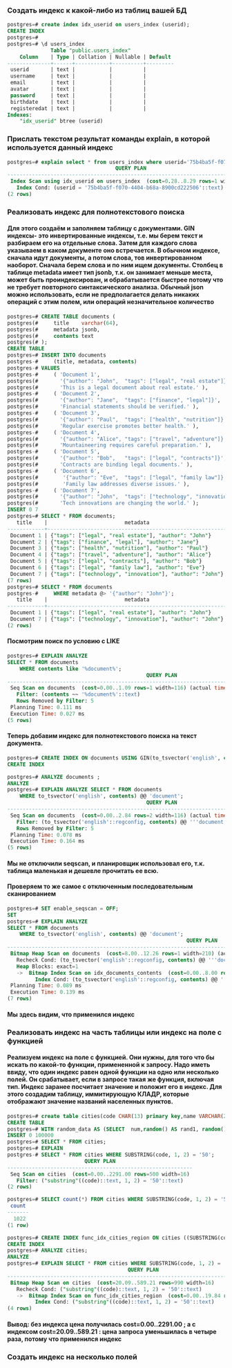 ### Создать индекс к какой-либо из таблиц вашей БД
```sql
postgres=# create index idx_userid on users_index (userid);
CREATE INDEX
postgres=# 
postgres=# \d users_index 
              Table "public.users_index"
    Column    | Type | Collation | Nullable | Default 
--------------+------+-----------+----------+---------
 userid       | text |           |          | 
 username     | text |           |          | 
 email        | text |           |          | 
 avatar       | text |           |          | 
 password     | text |           |          | 
 birthdate    | text |           |          | 
 registeredat | text |           |          | 
Indexes:
    "idx_userid" btree (userid)
```
### Прислать текстом результат команды explain, в которой используется данный индекс
```sql
postgres=# explain select * from users_index where userid='75b4ba5f-f070-4404-b68a-8900cd222506';
                                   QUERY PLAN                                   
--------------------------------------------------------------------------------
 Index Scan using idx_userid on users_index  (cost=0.28..8.29 rows=1 width=213)
   Index Cond: (userid = '75b4ba5f-f070-4404-b68a-8900cd222506'::text)
(2 rows)

```
### Реализовать индекс для полнотекстового поиска
#### Для этого создаём и заполняем таблицу с документами. GIN индексы- это инвертированные индексы, т.е. мы берем текст и разбираем его на отдельные слова. Затем для каждого слова указываем в каком документе оно встречается. В обычном индексе, сначала идут документы, а потом слова, тов инвертированном наоборот. Сначала берем слова и по ним ищем документы. Столбец в таблице metadata имеет тип jsonb, т.к. он занимает меньше места, может быть проиндексирован, и обрабатывается быстрее потому что не требует повторного синтаксического анализа. Обычный json можно использовать, если не предполагается делать никаких операций с этим полем, или операций незначительное количество  

```sql
postgres=# CREATE TABLE documents (
postgres(#     title    varchar(64),
postgres(#     metadata jsonb,
postgres(#     contents text
postgres(# );
CREATE TABLE
postgres=# INSERT INTO documents
postgres-#     (title, metadata, contents)
postgres-# VALUES
postgres-#     ( 'Document 1',
postgres(#       '{"author": "John",  "tags": ["legal", "real estate"]}',
postgres(#       'This is a legal document about real estate.' ),
postgres-#     ( 'Document 2',
postgres(#       '{"author": "Jane",  "tags": ["finance", "legal"]}',
postgres(#       'Financial statements should be verified.' ),
postgres-#     ( 'Document 3',
postgres(#       '{"author": "Paul",  "tags": ["health", "nutrition"]}',
postgres(#       'Regular exercise promotes better health.' ),
postgres-#     ( 'Document 4',
postgres(#       '{"author": "Alice", "tags": ["travel", "adventure"]}',
postgres(#       'Mountaineering requires careful preparation.' ),
postgres-#     ( 'Document 5',
postgres(#       '{"author": "Bob",   "tags": ["legal", "contracts"]}',
postgres(#       'Contracts are binding legal documents.' ),
postgres-#     ( 'Document 6',
postgres(#        '{"author": "Eve",  "tags": ["legal", "family law"]}',
postgres(#        'Family law addresses diverse issues.' ),
postgres-#     ( 'Document 7',
postgres(#       '{"author": "John",  "tags": ["technology", "innovation"]}',
postgres(#       'Tech innovations are changing the world.' );
INSERT 0 7
postgres=# SELECT * FROM documents;
   title    |                         metadata                         |                   contents                   
------------+----------------------------------------------------------+----------------------------------------------
 Document 1 | {"tags": ["legal", "real estate"], "author": "John"}     | This is a legal document about real estate.
 Document 2 | {"tags": ["finance", "legal"], "author": "Jane"}         | Financial statements should be verified.
 Document 3 | {"tags": ["health", "nutrition"], "author": "Paul"}      | Regular exercise promotes better health.
 Document 4 | {"tags": ["travel", "adventure"], "author": "Alice"}     | Mountaineering requires careful preparation.
 Document 5 | {"tags": ["legal", "contracts"], "author": "Bob"}        | Contracts are binding legal documents.
 Document 6 | {"tags": ["legal", "family law"], "author": "Eve"}       | Family law addresses diverse issues.
 Document 7 | {"tags": ["technology", "innovation"], "author": "John"} | Tech innovations are changing the world.
(7 rows)
postgres=# SELECT * FROM documents
postgres-#     WHERE metadata @> '{"author": "John"}';
   title    |                         metadata                         |                  contents                   
------------+----------------------------------------------------------+---------------------------------------------
 Document 1 | {"tags": ["legal", "real estate"], "author": "John"}     | This is a legal document about real estate.
 Document 7 | {"tags": ["technology", "innovation"], "author": "John"} | Tech innovations are changing the world.
(2 rows)

```
#### Посмотрим поиск по условию с LIKE
```sql
postgres=# EXPLAIN ANALYZE
SELECT * FROM documents
    WHERE contents like '%document%';
                                             QUERY PLAN                                              
-----------------------------------------------------------------------------------------------------
 Seq Scan on documents  (cost=0.00..1.09 rows=1 width=116) (actual time=0.009..0.012 rows=2 loops=1)
   Filter: (contents ~~ '%document%'::text)
   Rows Removed by Filter: 5
 Planning Time: 0.111 ms
 Execution Time: 0.027 ms
(5 rows)

```
#### Теперь добавим индекс для полнотекстового поиска на текст документа.
```sql
postgres=# CREATE INDEX ON documents USING GIN(to_tsvector('english', contents));
CREATE INDEX

postgres=# ANALYZE documents ;
ANALYZE
postgres=# EXPLAIN ANALYZE SELECT * FROM documents
    WHERE to_tsvector('english', contents) @@ 'document';
                                             QUERY PLAN                                              
-----------------------------------------------------------------------------------------------------
 Seq Scan on documents  (cost=0.00..2.84 rows=2 width=116) (actual time=0.050..0.141 rows=2 loops=1)
   Filter: (to_tsvector('english'::regconfig, contents) @@ '''document'''::tsquery)
   Rows Removed by Filter: 5
 Planning Time: 0.078 ms
 Execution Time: 0.164 ms
(5 rows)

```
#### Мы не отключили seqscan, и планировщик использовал его, т.к. таблица маленькая и дешевле прочитать ее всю. 
#### Проверяем то же самое с отключенным последовательным сканированием
```sql
postgres=# SET enable_seqscan = OFF;
SET
postgres=# EXPLAIN ANALYZE
SELECT * FROM documents
    WHERE to_tsvector('english', contents) @@ 'document';
                                                          QUERY PLAN                                                           
-------------------------------------------------------------------------------------------------------------------------------
 Bitmap Heap Scan on documents  (cost=8.00..12.26 rows=1 width=210) (actual time=0.041..0.043 rows=2 loops=1)
   Recheck Cond: (to_tsvector('english'::regconfig, contents) @@ '''document'''::tsquery)
   Heap Blocks: exact=1
   ->  Bitmap Index Scan on idx_documents_contents  (cost=0.00..8.00 rows=1 width=0) (actual time=0.030..0.030 rows=2 loops=1)
         Index Cond: (to_tsvector('english'::regconfig, contents) @@ '''document'''::tsquery)
 Planning Time: 0.089 ms
 Execution Time: 0.139 ms
(7 rows)

```
#### Мы здесь видим, что применился индекс
### Реализовать индекс на часть таблицы или индекс на поле с функцией
#### Реализуем индекс на поле с функцией. Они нужны, для того что бы искать по какой-то функции, примененной к запросу. Надо иметь ввиду, что один индекс равен одной функции на одно или несколько полей. Он срабатывает, если в запросе такая же функция, включая тип. Индекс заранее посчитает значение и положит его в индекс. Для этого создадим таблицу, иммитирующую КЛАДР, которые отображают значение названий населенных пунктов.  
```sql
postgres=# create table cities(code CHAR(13) primary key,name VARCHAR(255) not null);
CREATE TABLE
postgres=# WITH random_data AS (SELECT  num,random() AS rand1, random() AS rand2,random() AS rand3 FROM generate_series(1, 100000) AS s(num) INSERT INTO cities(code, name) SELECT concat((random_data.rand1 * 10)::integer % 10,     (random_data.rand2 * 10)::integer % 10, lpad(random_data.num::text, 11, '0')),chr((32 + random_data.rand3 * 94)::integer)  FROM random_data ORDER BY random();
INSERT 0 100000
postgres=# SELECT * FROM cities;
postgres=# EXPLAIN
postgres-# SELECT * FROM cities WHERE SUBSTRING(code, 1, 2) = '50';
                         QUERY PLAN                         
------------------------------------------------------------
 Seq Scan on cities  (cost=0.00..2291.00 rows=500 width=16)
   Filter: ("substring"((code)::text, 1, 2) = '50'::text)
(2 rows)

postgres=# SELECT count(*) FROM cities WHERE SUBSTRING(code, 1, 2) = '50';
 count 
-------
  1022
(1 row)

postgres=# CREATE INDEX func_idx_cities_region ON cities ((SUBSTRING(code, 1, 2)));
CREATE INDEX
postgres=# ANALYZE cities;
ANALYZE
postgres=# EXPLAIN SELECT * FROM cities WHERE SUBSTRING(code, 1, 2) = '50';
                                       QUERY PLAN                                       
----------------------------------------------------------------------------------------
 Bitmap Heap Scan on cities  (cost=20.09..589.21 rows=990 width=16)
   Recheck Cond: ("substring"((code)::text, 1, 2) = '50'::text)
   ->  Bitmap Index Scan on func_idx_cities_region  (cost=0.00..19.84 rows=990 width=0)
         Index Cond: ("substring"((code)::text, 1, 2) = '50'::text)
(4 rows)

```
#### Вывод: без индекса цена получилась cost=0.00..2291.00 ; а с индексом cost=20.09..589.21 : цена запроса уменьшилась в четыре раза, потому что применился индекс
### Создать индекс на несколько полей
